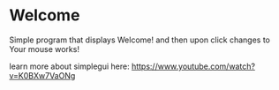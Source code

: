 # Welcome

Simple program that displays Welcome! and then upon click changes to Your mouse works!

learn more about simplegui here: https://www.youtube.com/watch?v=K0BXw7VaONg
